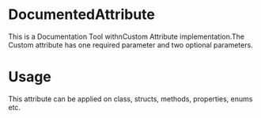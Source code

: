 # DocumentedAttribute
This is a Documentation Tool withnCustom Attribute implementation.The Custom attribute has one required parameter and two optional parameters.
# Usage
This attribute can be applied on class, structs, methods, properties, enums etc.
